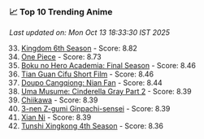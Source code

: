 ### 📈 Top 10 Trending Anime

*Last updated on: Mon Oct 13 18:33:30 IST 2025*

33. [Kingdom 6th Season](https://myanimelist.net/anime/61517) - Score: 8.82
54. [One Piece](https://myanimelist.net/anime/21) - Score: 8.73
170. [Boku no Hero Academia: Final Season](https://myanimelist.net/anime/60098) - Score: 8.46
174. [Tian Guan Cifu Short Film](https://myanimelist.net/anime/60988) - Score: 8.46
187. [Doupo Cangqiong: Nian Fan](https://myanimelist.net/anime/51039) - Score: 8.44
222. [Uma Musume: Cinderella Gray Part 2](https://myanimelist.net/anime/61930) - Score: 8.39
219. [Chiikawa](https://myanimelist.net/anime/50250) - Score: 8.39
217. [3-nen Z-gumi Ginpachi-sensei](https://myanimelist.net/anime/54757) - Score: 8.39
222. [Xian Ni](https://myanimelist.net/anime/55809) - Score: 8.39
252. [Tunshi Xingkong 4th Season](https://myanimelist.net/anime/56524) - Score: 8.36
